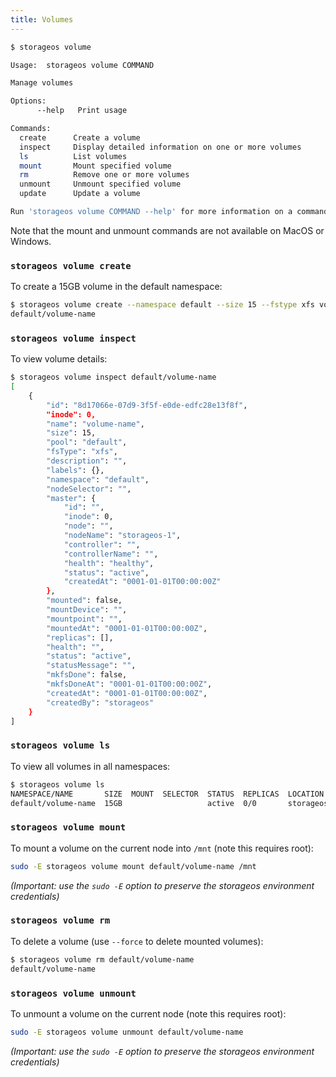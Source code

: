 ```yaml
---
title: Volumes
---
```



```bash
$ storageos volume

Usage:	storageos volume COMMAND

Manage volumes

Options:
      --help   Print usage

Commands:
  create      Create a volume
  inspect     Display detailed information on one or more volumes
  ls          List volumes
  mount       Mount specified volume
  rm          Remove one or more volumes
  unmount     Unmount specified volume
  update      Update a volume

Run 'storageos volume COMMAND --help' for more information on a command.
```

Note that the mount and unmount commands are not available on MacOS or Windows.

### `storageos volume create`

To create a 15GB volume in the default namespace:

```bash
$ storageos volume create --namespace default --size 15 --fstype xfs volume-name
default/volume-name
```

### `storageos volume inspect`

To view volume details:

```bash
$ storageos volume inspect default/volume-name
[
    {
        "id": "8d17066e-07d9-3f5f-e0de-edfc28e13f8f",
        "inode": 0,
        "name": "volume-name",
        "size": 15,
        "pool": "default",
        "fsType": "xfs",
        "description": "",
        "labels": {},
        "namespace": "default",
        "nodeSelector": "",
        "master": {
            "id": "",
            "inode": 0,
            "node": "",
            "nodeName": "storageos-1",
            "controller": "",
            "controllerName": "",
            "health": "healthy",
            "status": "active",
            "createdAt": "0001-01-01T00:00:00Z"
        },
        "mounted": false,
        "mountDevice": "",
        "mountpoint": "",
        "mountedAt": "0001-01-01T00:00:00Z",
        "replicas": [],
        "health": "",
        "status": "active",
        "statusMessage": "",
        "mkfsDone": false,
        "mkfsDoneAt": "0001-01-01T00:00:00Z",
        "createdAt": "0001-01-01T00:00:00Z",
        "createdBy": "storageos"
    }
]
```


### `storageos volume ls`

To view all volumes in all namespaces:

```bash
$ storageos volume ls 
NAMESPACE/NAME       SIZE  MOUNT  SELECTOR  STATUS  REPLICAS  LOCATION
default/volume-name  15GB                   active  0/0       storageos-1 (healthy)
```

### `storageos volume mount`

To mount a volume on the current node into `/mnt` (note this requires root):

```bash
sudo -E storageos volume mount default/volume-name /mnt
```

*(Important: use the `sudo -E` option to preserve the storageos environment credentials)*

### `storageos volume rm`

To delete a volume (use `--force` to delete mounted volumes):

```bash
$ storageos volume rm default/volume-name
default/volume-name
```

### `storageos volume unmount`

To unmount a volume on the current node (note this requires root):

```bash
sudo -E storageos volume unmount default/volume-name
```

*(Important: use the `sudo -E` option to preserve the storageos environment credentials)*
